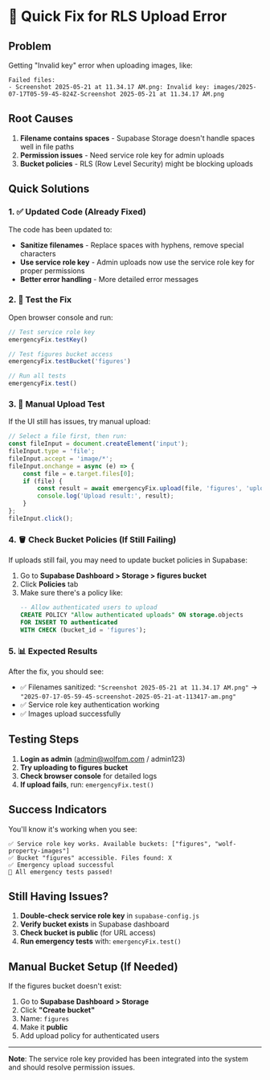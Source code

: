 # 🚨 Quick Fix for RLS Upload Error

## Problem
Getting "Invalid key" error when uploading images, like:
```
Failed files:
- Screenshot 2025-05-21 at 11.34.17 AM.png: Invalid key: images/2025-07-17T05-59-45-824Z-Screenshot 2025-05-21 at 11.34.17 AM.png
```

## Root Causes
1. **Filename contains spaces** - Supabase Storage doesn't handle spaces well in file paths
2. **Permission issues** - Need service role key for admin uploads
3. **Bucket policies** - RLS (Row Level Security) might be blocking uploads

## Quick Solutions

### 1. ✅ Updated Code (Already Fixed)
The code has been updated to:
- **Sanitize filenames** - Replace spaces with hyphens, remove special characters
- **Use service role key** - Admin uploads now use the service role key for proper permissions
- **Better error handling** - More detailed error messages

### 2. 🧪 Test the Fix
Open browser console and run:
```javascript
// Test service role key
emergencyFix.testKey()

// Test figures bucket access
emergencyFix.testBucket('figures')

// Run all tests
emergencyFix.test()
```

### 3. 🔧 Manual Upload Test
If the UI still has issues, try manual upload:
```javascript
// Select a file first, then run:
const fileInput = document.createElement('input');
fileInput.type = 'file';
fileInput.accept = 'image/*';
fileInput.onchange = async (e) => {
    const file = e.target.files[0];
    if (file) {
        const result = await emergencyFix.upload(file, 'figures', 'uploaded');
        console.log('Upload result:', result);
    }
};
fileInput.click();
```

### 4. 🪣 Check Bucket Policies (If Still Failing)

If uploads still fail, you may need to update bucket policies in Supabase:

1. Go to **Supabase Dashboard > Storage > figures bucket**
2. Click **Policies** tab
3. Make sure there's a policy like:
   ```sql
   -- Allow authenticated users to upload
   CREATE POLICY "Allow authenticated uploads" ON storage.objects
   FOR INSERT TO authenticated
   WITH CHECK (bucket_id = 'figures');
   ```

### 5. 📊 Expected Results
After the fix, you should see:
- ✅ Filenames sanitized: `"Screenshot 2025-05-21 at 11.34.17 AM.png"` → `"2025-07-17-05-59-45-screenshot-2025-05-21-at-113417-am.png"`
- ✅ Service role key authentication working
- ✅ Images upload successfully

## Testing Steps

1. **Login as admin** (admin@wolfpm.com / admin123)
2. **Try uploading to figures bucket** 
3. **Check browser console** for detailed logs
4. **If upload fails**, run: `emergencyFix.test()`

## Success Indicators

You'll know it's working when you see:
```
✅ Service role key works. Available buckets: ["figures", "wolf-property-images"]
✅ Bucket "figures" accessible. Files found: X
✅ Emergency upload successful
🎉 All emergency tests passed!
```

## Still Having Issues?

1. **Double-check service role key** in `supabase-config.js`
2. **Verify bucket exists** in Supabase dashboard
3. **Check bucket is public** (for URL access)
4. **Run emergency tests** with: `emergencyFix.test()`

## Manual Bucket Setup (If Needed)

If the figures bucket doesn't exist:

1. Go to **Supabase Dashboard > Storage**
2. Click **"Create bucket"**
3. Name: `figures`
4. Make it **public**
5. Add upload policy for authenticated users

---

**Note**: The service role key provided has been integrated into the system and should resolve permission issues. 
